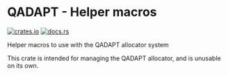 # QADAPT - Helper macros

[![crates.io](https://img.shields.io/crates/v/qadapt-macro.svg)](https://crates.io/crates/qadapt-macro)
[![docs.rs](https://docs.rs/dtparse/qadapt-macro.svg)](https://docs.rs/qadapt-macro/)

Helper macros to use with the QADAPT allocator system

This crate is intended for managing the QADAPT allocator,
and is unusable on its own.
